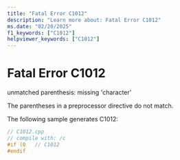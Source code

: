 ```yaml
---
title: "Fatal Error C1012"
description: "Learn more about: Fatal Error C1012"
ms.date: "02/20/2025"
f1_keywords: ["C1012"]
helpviewer_keywords: ["C1012"]
---
```

# Fatal Error C1012

unmatched parenthesis: missing 'character'

The parentheses in a preprocessor directive do not match.

The following sample generates C1012:

```cpp
// C1012.cpp
// compile with: /c
#if (0   // C1012
#endif
```
